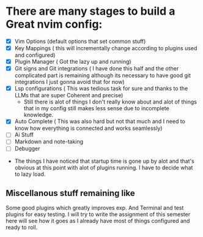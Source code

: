 # There are many stages to build a Great nvim config:
- [X]  Vim Options (default options that set common stuff)
- [X]  Key Mappings ( this will incrementally change according to plugins used and configured)
- [X]  Plugin Manager ( Got the lazy up and running)
- [X]  Git signs and Git integrations ( I have done this half and the other complicated part is remaining although its necessary to have good git integrations I just gonna avoid that for now)
 - [X]  Lsp configurations ( This was tedious task for sure and thanks to the LLMs that are super Coherent and precise)
    - Still there is alot of things I don't really know about and alot of things that in my config still makes less sense due to incomplete knowledge.
 - [X]  Auto Complete ( This was also hard but not that much and I need to know how everything is connected and works seamlessly)
- [ ] Ai Stuff
- [ ] Markdown and note-taking
- [ ] Debugger
- The things I have noticed that startup time is gone up by alot and that's obvious at this point with alot of plugins running. I have to decide what to lazy load.
## Miscellanous stuff remaining like 
Some good plugins which greatly improves exp.
And Terminal and test plugins for easy testing.
I will try to write the assignment of this semester here will see how it goes as I already have most of things configured and ready to roll.
